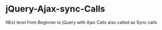 # jQuery-Ajax-sync-Calls

NExt level from Beginner to jQuery with Ajax Calls also called as Sync calls
